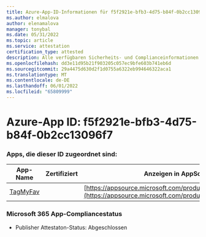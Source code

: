 ```yaml
---
title: Azure-App-ID-Informationen für f5f2921e-bfb3-4d75-b84f-0b2cc13096f7
ms.author: elmalova
author: elenamalova
manager: tonybal
ms.date: 05/31/2022
ms.topic: article
ms.service: attestation
certification_type: attested
description: Alle verfügbaren Sicherheits- und Complianceinformationen für f5f2921e-bfb3-4d75-b84f-0b2cc13096f7.
ms.openlocfilehash: dd3e11d95b21f903205c057ec9bfe603b741eb6d
ms.sourcegitcommit: 29a4475d630d2f1d0755a6322eb994646322aca1
ms.translationtype: MT
ms.contentlocale: de-DE
ms.lasthandoff: 06/01/2022
ms.locfileid: "65809999"
---
```

# <a name="azure-app-id-f5f2921e-bfb3-4d75-b84f-0b2cc13096f7"></a>Azure-App ID: f5f2921e-bfb3-4d75-b84f-0b2cc13096f7


### <a name="apps-associated-with-this-id"></a>Apps, die dieser ID zugeordnet sind:
| **App-Name** | **Zertifiziert** | **Anzeigen in AppSource** |
|--------------|---------------|-----------------------|
| [TagMyFav](../forward/WA200002713.md) |  | [https://appsource.microsoft.com/product/office/WA200002713](https://appsource.microsoft.com/product/office/WA200002713) |

### <a name="microsoft-365-app-compliance-status"></a>Microsoft 365 App-Compliancestatus
- Publisher Attestaton-Status: Abgeschlossen

